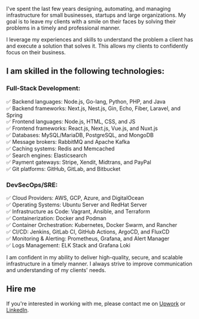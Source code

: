 I've spent the last few years designing, automating, and managing infrastructure for small businesses, startups and large organizations. My goal is to leave my clients with a smile on their faces by solving their problems in a timely and professional manner.

I leverage my experiences and skills to understand the problem a client has and execute a solution that solves it. This allows my clients to confidently focus on their business.

## I am skilled in the following technologies:  

### Full-Stack Development:  
✅ Backend languages: Node.js, Go-lang, Python, PHP, and Java  
✅ Backend frameworks: Next.js, Nest.js, Gin, Echo, Fiber, Laravel, and Spring  
✅ Frontend languages: Node.js, HTML, CSS, and JS  
✅ Frontend frameworks: React.js, Next.js, Vue.js, and Nuxt.js  
✅ Databases: MySQL/MariaDB, PostgreSQL, and MongoDB  
✅ Message brokers: RabbitMQ and Apache Kafka  
✅ Caching systems: Redis and Memcached  
✅ Search engines: Elasticsearch  
✅ Payment gateways: Stripe, Xendit, Midtrans, and PayPal  
✅ Git platforms: GitHub, GitLab, and Bitbucket  

### DevSecOps/SRE:  
✅ Cloud Providers: AWS, GCP, Azure, and DigitalOcean  
✅ Operating Systems: Ubuntu Server and RedHat Server  
✅ Infrastructure as Code: Vagrant, Ansible, and Terraform  
✅ Containerization: Docker and Podman  
✅ Container Orchestration: Kubernetes, Docker Swarm, and Rancher  
✅ CI/CD: Jenkins, GitLab CI, GitHub Actions, ArgoCD, and FluxCD  
✅ Monitoring & Alerting: Prometheus, Grafana, and Alert Manager  
✅ Logs Management: ELK Stack and Grafana Loki  

I am confident in my ability to deliver high-quality, secure, and scalable infrastructure in a timely manner. I always strive to improve communication and understanding of my clients' needs.

## Hire me

If you're interested in working with me, please contact me on [Upwork](https://www.upwork.com/freelancers/~01613415730ea0a278) or [LinkedIn](https://linkedin.com/in/sgnd).
